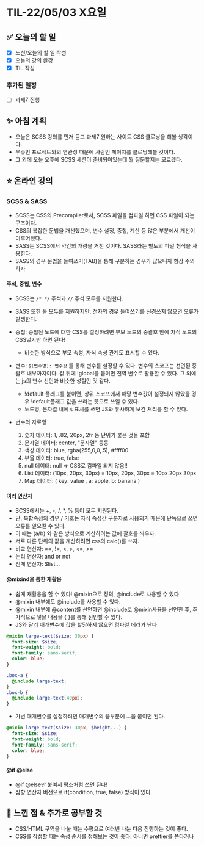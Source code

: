 # TIL-22/05/03 X요일

## :white_check_mark: 오늘의 할 일

- [x] 노션/오늘의 할 일 작성
- [x] 오늘의 강의 완강
- [x] TIL 작성

### 추가된 일정

- [ ] 과제7 진행

## :sparkles: 아침 계획

- 오늘은 SCSS 강의를 먼저 듣고 과제7 원하는 사이트 CSS 클로닝을 해볼 생각이다.
- 우쥬인 프로젝트와의 연관성 때문에 사람인 페이지를 클로닝해볼 것이다.
- 그 외에 오늘 오후에 SCSS 세션이 준비되어있는데 뭘 질문할지는 모르겠다.

## :star: 온라인 강의

### SCSS & SASS

- SCSS는 CSS의 Precompiler로서, SCSS 파일을 컴파일 하면 CSS 파일이 되는 구조이다.
- CSS의 복잡한 문법을 개선했으며, 변수 설정, 중첩, 계산 등 많은 부분에서 개선이 이루어졌다.
- SASS는 SCSS에서 약간의 개량을 거친 것이다. SASS라는 별도의 파일 형식을 사용한다.
- SASS의 경우 문법을 들여쓰기(TAB)을 통해 구분하는 경우가 많으니까 항상 주의하자

#### 주석, 중첩, 변수

- SCSS는 `/* */` 주석과 `//` 주석 모두를 지원한다.
- SASS 또한 둘 모두를 지원하지만, 전자의 경우 들여쓰기를 신경쓰지 않으면 오류가 발생한다.

- 중첩: 중첩된 노드에 대한 CSS를 설정하려면 부모 노드의 중괄호 안에 자식 노드의 CSS넣기만 하면 된다!
  - 비슷한 방식으로 부모 속성, 자식 속성 관계도 표시할 수 있다. 
- 변수: `$(변수명): 변수값` 를 통해 변수를 설정할 수 있다. 변수의 스코프는 선언된 중괄호 내부까지이다. 값 뒤에 !global를 붙이면 전역 변수로 활용할 수 있다. 그 외에는 js의 변수 선언과 비슷한 성질인 것 같다.
  - !default 플래그를 붙이면, 상위 스코프에서 해당 변수값이 설정되지 않았을 경우 !default플래그 값을 쓰라는 뜻으로 쓰일 수 있다.
  - 노드명,  문자열 내에 `$` 표시를 쓰면 JS와 유사하게 보간 처리를 할 수 있다. 
- 변수의 자료형
  1. 숫자 데이터: 1, .82, 20px, 2fr 등 단위가 붙은 것들 포함
  2. 문자열 데이터: center, "문자열" 등등 
  3. 색상 데이터: blue, rgba(255,0,0,.5), #ffff00
  4. 부울 데이터: true, false
  5. null 데이터: null => CSS로 컴파일 되지 않음!!
  6. List 데이터: (10px, 20px, 30px) = 10px, 20px, 30px = 10px 20px 30px
  7. Map 데이터: ( key: value , a: apple, b: banana )

#### 여러 연산자

- SCSS에서는 +, -, /, *, % 등이 모두 지원된다. 
- 단, 복합속성의 경우 / 기호는 자식 속성간 구분자로 사용되기 때문에 단독으로 쓰면 오류를 일으킬 수 있다. 
- 이 때는 (a/b) 와 같은 방식으로 계산하려는 값에 괄호를 씌우자.
- 서로 다른 단위의 값을 계산하려면 css의 calc()를 쓰자.
- 비교 연산자: ==, !=, <, >, <=, >=
- 논리 연산자: and or not
- 전개 연산자: $list...

#### @mixind을 통한 재활용

- 쉽게 재활용을 할 수 있다! @mixin으로 정의, @include로 사용할 수 있다
- @mixin 내부에도 @include를 사용할 수 있다.  
- @mixin 내부에 @content를 선언하면 @include로 @mixin사용을 선언한 후, 추가적으로 넣을 내용을 { }를 통해 선언할 수 있다. 
- JS와 달리 매개변수에 값을 할당하지 않으면 컴파일 에러가 난다

```scss
@mixin large-text($size: 30px) {
  font-size: $size;
  font-weight: bold;
  font-family: sans-serif;
  color: blue;
}

.box-a {
  @include large-text;
}
.box-b {
  @include large-text(40px);
}
```

- 가변 매개변수를 설정하려면 매개변수의 끝부분에 ...을 붙이면 된다.

```scss
@mixin large-text($size: 30px, $height...) {
  font-size: $size;
  font-weight: bold;
  font-family: sans-serif;
  color: blue;
}
```

#### @if @else

- @if @else만 붙여서 평소처럼 쓰면 된다!
- 삼항 연산자 버전으로 if(condition, true, false) 방식이 있다.

## :star2: 느낀 점 & 추가로 공부할 것

- CSS/HTML 구역을 나눌 때는 수평으로 여러번 나눈 다음 진행하는 것이 좋다. 
- CSS를 작성할 때는 속성 순서를 정해보는 것이 좋다. 아니면 prettier를 쓴다거나